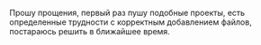 Прошу прощения, первый раз пушу подобные проекты, есть определенные трудности с корректным добавлением файлов, постараюсь решить в ближайшее время.
